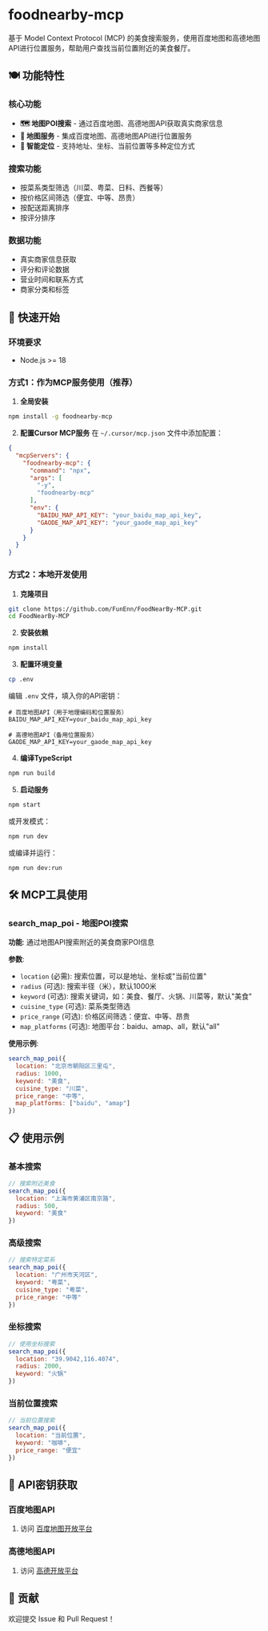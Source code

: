 # foodnearby-mcp

基于 Model Context Protocol (MCP) 的美食搜索服务，使用百度地图和高德地图API进行位置服务，帮助用户查找当前位置附近的美食餐厅。

## 🍽️ 功能特性

### 核心功能
- **🗺️ 地图POI搜索** - 通过百度地图、高德地图API获取真实商家信息
- **📱 地图服务** - 集成百度地图、高德地图API进行位置服务
- **📍 智能定位** - 支持地址、坐标、当前位置等多种定位方式

### 搜索功能
- 按菜系类型筛选（川菜、粤菜、日料、西餐等）
- 按价格区间筛选（便宜、中等、昂贵）
- 按配送距离排序
- 按评分排序

### 数据功能
- 真实商家信息获取
- 评分和评论数据
- 营业时间和联系方式
- 商家分类和标签

## 🚀 快速开始

### 环境要求
- Node.js >= 18

### 方式1：作为MCP服务使用（推荐）

1. **全局安装**
```bash
npm install -g foodnearby-mcp
```

2. **配置Cursor MCP服务**
在 `~/.cursor/mcp.json` 文件中添加配置：
```json
{
  "mcpServers": {
    "foodnearby-mcp": {
      "command": "npx",
      "args": [
        "-y",
        "foodnearby-mcp"
      ],
      "env": {
        "BAIDU_MAP_API_KEY": "your_baidu_map_api_key",
        "GAODE_MAP_API_KEY": "your_gaode_map_api_key"
      }
    }
  }
}
```
### 方式2：本地开发使用

1. **克隆项目**
```bash
git clone https://github.com/FunEnn/FoodNearBy-MCP.git
cd FoodNearBy-MCP
```

2. **安装依赖**
```bash
npm install
```

3. **配置环境变量**
```bash
cp .env
```

编辑 `.env` 文件，填入你的API密钥：
```env
# 百度地图API（用于地理编码和位置服务）
BAIDU_MAP_API_KEY=your_baidu_map_api_key

# 高德地图API（备用位置服务）
GAODE_MAP_API_KEY=your_gaode_map_api_key

```

4. **编译TypeScript**
```bash
npm run build
```

5. **启动服务**
```bash
npm start
```

或开发模式：
```bash
npm run dev
```

或编译并运行：
```bash
npm run dev:run
```

## 🛠️ MCP工具使用

### search_map_poi - 地图POI搜索

**功能**: 通过地图API搜索附近的美食商家POI信息

**参数**:
- `location` (必需): 搜索位置，可以是地址、坐标或"当前位置"
- `radius` (可选): 搜索半径（米），默认1000米
- `keyword` (可选): 搜索关键词，如：美食、餐厅、火锅、川菜等，默认"美食"
- `cuisine_type` (可选): 菜系类型筛选
- `price_range` (可选): 价格区间筛选：便宜、中等、昂贵
- `map_platforms` (可选): 地图平台：baidu、amap、all，默认"all"

**使用示例**:
```javascript
search_map_poi({
  location: "北京市朝阳区三里屯",
  radius: 1000,
  keyword: "美食",
  cuisine_type: "川菜",
  price_range: "中等",
  map_platforms: ["baidu", "amap"]
})
```

## 📋 使用示例

### 基本搜索
```javascript
// 搜索附近美食
search_map_poi({
  location: "上海市黄浦区南京路",
  radius: 500,
  keyword: "美食"
})
```

### 高级搜索
```javascript
// 搜索特定菜系
search_map_poi({
  location: "广州市天河区",
  keyword: "粤菜",
  cuisine_type: "粤菜",
  price_range: "中等"
})
```

### 坐标搜索
```javascript
// 使用坐标搜索
search_map_poi({
  location: "39.9042,116.4074",
  radius: 2000,
  keyword: "火锅"
})
```

### 当前位置搜索
```javascript
// 当前位置搜索
search_map_poi({
  location: "当前位置",
  keyword: "咖啡",
  price_range: "便宜"
})
```

## 🔑 API密钥获取

### 百度地图API
1. 访问 [百度地图开放平台](https://lbsyun.baidu.com/)
### 高德地图API
1. 访问 [高德开放平台](https://lbs.amap.com/)

## 🤝 贡献

欢迎提交 Issue 和 Pull Request！